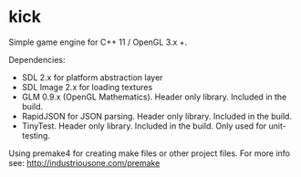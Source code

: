 kick
====

Simple game engine for C++ 11 / OpenGL 3.x +.

Dependencies:
 - SDL 2.x for platform abstraction layer
 - SDL Image 2.x for loading textures
 - GLM  0.9.x (OpenGL Mathematics). Header only library. Included in the build.
 - RapidJSON for JSON parsing. Header only library. Included in the build.
 - TinyTest. Header only library. Included in the build. Only used for unit-testing.

Using premake4 for creating make files or other project files. For more info see:
http://industriousone.com/premake

